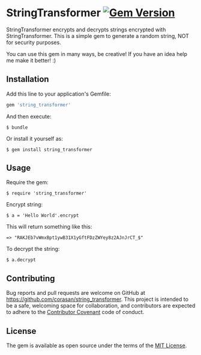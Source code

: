 # StringTransformer [![Gem Version](https://badge.fury.io/rb/string_transformer.svg)](https://badge.fury.io/rb/string_transformer)

StringTransformer encrypts and decrypts strings encrypted with StringTransformer. This is a simple gem to generate a random string,  NOT for security purposes.

You can use this gem in many ways, be creative! If you have an idea help me make it better! :)
## Installation

Add this line to your application's Gemfile:

```ruby
gem 'string_transformer'
```

And then execute:

    $ bundle

Or install it yourself as:

    $ gem install string_transformer

## Usage

Require the gem:

    $ require 'string_transformer'

Encrypt string:

    $ a = 'Hello World'.encrypt

This will return something like this:

`=> "RAKJEb7vWmxBpt1ywB31X1yGftFDzZWYey8z2AJnJrCT_$"`

To decrypt the string:

    $ a.decrypt


## Contributing

Bug reports and pull requests are welcome on GitHub at https://github.com/corasan/string_transformer. This project is intended to be a safe, welcoming space for collaboration, and contributors are expected to adhere to the [Contributor Covenant](contributor-covenant.org) code of conduct.


## License

The gem is available as open source under the terms of the [MIT License](http://opensource.org/licenses/MIT).
